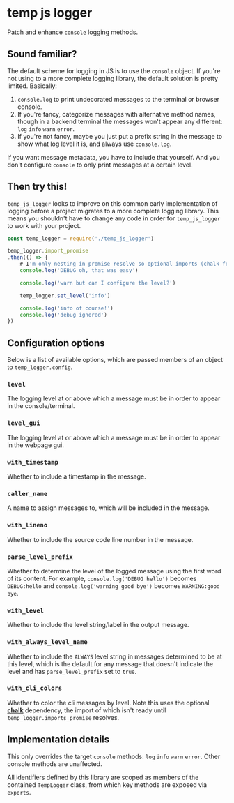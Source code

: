 # temp js logger

Patch and enhance `console` logging methods.

## Sound familiar?

The default scheme for logging in JS is to use the `console` object. If you're not using to a more complete logging library, the default solution is pretty limited. Basically:

1. `console.log` to print undecorated messages to the terminal or browser console.
1. If you're fancy, categorize messages with alternative method names, though in a backend terminal the messages won't appear any different: `log` `info` `warn` `error`.
1. If you're not fancy, maybe you just put a prefix string in the message to show what log level it is, and always use `console.log`.

If you want message metadata, you have to include that yourself. And you don't configure `console` to only print messages at a certain level.

## Then try this!

`temp_js_logger` looks to improve on this common early implementation of logging before a project migrates to a more complete logging library. This means you shouldn't have to change any code in order for `temp_js_logger` to work with your project.

```javascript
const temp_logger = require('./temp_js_logger')

temp_logger.import_promise
.then(() => {
	# I'm only nesting in promise resolve so optional imports (chalk for message coloring) are guaranteed ready
	console.log('DEBUG oh, that was easy')

	console.log('warn but can I configure the level?')

	temp_logger.set_level('info')

	console.log('info of course!')
	console.log('debug ignored')
})
```

## Configuration options

Below is a list of available options, which are passed members of an object to `temp_logger.config`.

### `level`
The logging level at or above which a message must be in order to appear in the console/terminal.

### `level_gui`
The logging level at or above which a message must be in order to appear in the webpage gui.

### `with_timestamp`
Whether to include a timestamp in the message.

### `caller_name`
A name to assign messages to, which will be included in the message.

### `with_lineno`
Whether to include the source code line number in the message.

### `parse_level_prefix`
Whether to determine the level of the logged message using the first word of its content. For example, `console.log('DEBUG hello')` becomes `DEBUG:hello` and `console.log('warning good bye')` becomes `WARNING:good bye`.

### `with_level`
Whether to include the level string/label in the output message.

### `with_always_level_name`
Whether to include the `ALWAYS` level string in messages determined to be at this level, which
is the default for any message that doesn't indicate the level and has `parse_level_prefix` set to `true`.

### `with_cli_colors`
Whether to color the cli messages by level. Note this uses the optional [**chalk**](https://github.com/chalk/chalk) dependency,
the import of which isn't ready until `temp_logger.imports_promise` resolves.

## Implementation details

This only overrides the target `console` methods: `log` `info` `warn` `error`. Other console methods are unaffected.

All identifiers defined by this library are scoped as members of the contained `TempLogger`
class, from which key methods are exposed via `exports`.
